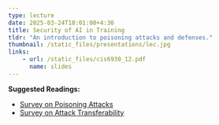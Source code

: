 ```yaml
---
type: lecture
date: 2025-03-24T18:01:00+4:30
title: Security of AI in Training
tldr: "An introduction to poisoning attacks and defenses."
thumbnail: /static_files/presentations/lec.jpg
links:
    - url: /static_files/cis6930_12.pdf
      name: slides
---
```

**Suggested Readings:**
- [Survey on Poisoning Attacks](https://dl.acm.org/doi/full/10.1145/3551636)
- [Survey on Attack Transferability](https://arxiv.org/abs/2311.11796)
